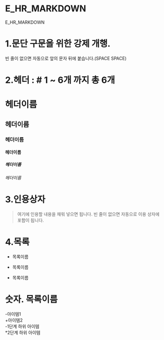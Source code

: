 # E_HR_MARKDOWN
E_HR_MARKDOWN

# 1.문단 구문을 위한 강제 개행.   
빈 줄이 없으면 자동으로 앞의 문자 뒤에 붙습니다.(SPACE SPACE)
  
# 2.헤더 : # 1 ~ 6개 까지 총 6개
# 헤더이름  
## 헤더이름  
### 헤더이름  
#### 헤더이름  
##### 헤더이름  
###### 헤더이름
  
# 3.인용상자
> 여기에 인용할 내용을  채워 넣으면 됩니다.
빈 줄이 없으면 자동으로 이용 상자에 포함이 됩니다.
  
# 4.목록  
* 목록이름  
- 목록이름  
+ 목록이름  

# 숫자. 목록이름

-아이템1  
+아이템2  
 -1단계 하위 아이템  
 *2단계 하위 아이템
